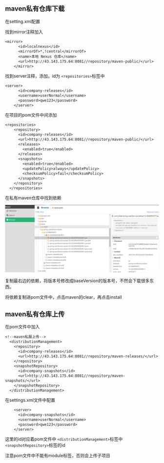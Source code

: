 ## maven私有仓库下载

在setting.xml配置

找到mirror注释加入

```
<mirror>
      <id>localnexus</id>
      <mirrorOf>*,!central</mirrorOf>
      <name>本地 Nexus 仓库</name>
      <url>http://43.143.175.64:8081//repository/maven-public/</url>
    </mirror>
```

找到server注释，添加，id为 `<repositories>`标签中

```
<server>
      <id>company-releases</id>
      <username>userNormal</username>
      <password>qwe123</password>
    </server>
```

在项目的pom文件中间添加

```
<repositories>
    <repository>
      <id>company-releases</id>
      <url>http://43.143.175.64:8081//repository/maven-public/</url>
      <releases>
        <enabled>true</enabled>
      </releases>
      <snapshots>
        <enabled>true</enabled>
        <updatePolicy>always</updatePolicy>
        <checksumPolicy>fail</checksumPolicy>
      </snapshots>
    </repository>
  </repositories>
```

在私有maven仓库中找到依赖

![1684223397270](image/maven连接私有仓库/1684223397270.png)

复制最右边的依赖，将版本号修改成baseVersion的版本号，不然会下载很多东西。

将依赖复制进pom文件中，点击maven的clear，再点击install

## maven私有仓库上传

在pom文件中加入

```
<!--maven私服上传-->
  <distributionManagement>
    <repository>
      <id>company-releases</id>
      <url>http://43.143.175.64:8081//repository/maven-releases/</url>
    </repository>
    <snapshotRepository>
      <id>company-snapshots</id>
      <url>http://43.143.175.64:8081//repository/maven-snapshots/</url>
    </snapshotRepository>
  </distributionManagement>
```

在settings.xml文件中配置

```
    <server>
      <id>company-snapshots</id>
      <username>userNormal</username>
      <password>qwe123</password>
    </server>
```

这里的id对应着pom文件中 `<distributionManagement>`标签中 `<snapshotRepository>`标签的id

注意pom文件中不能有module标签，否则会上传子项目
